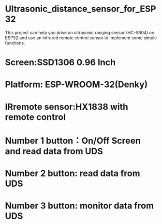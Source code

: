# Ultrasonic_distance_sensor_for_ESP32
This project can help you drive an ultrasonic ranging sensor (HC-SR04) on ESP32 and use an infrared remote control sensor to implement some simple functions.
# Screen:SSD1306 0.96 Inch
# Platform: ESP-WROOM-32(Denky)
# IRremote sensor:HX1838 with remote control
# Number 1 button：On/Off Screen and read data from UDS
# Number 2 button: read data from UDS
# Number 3 button: monitor data from UDS
